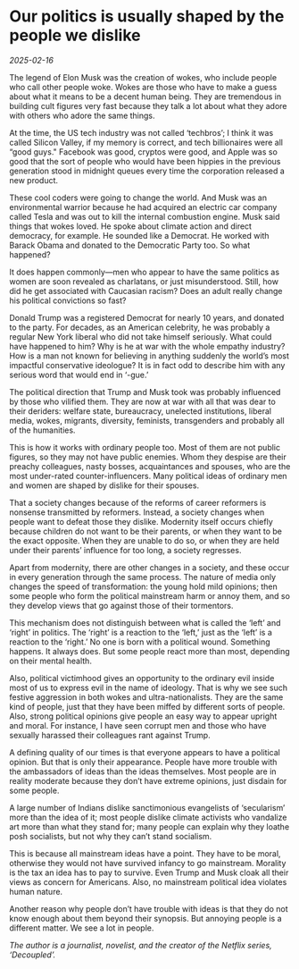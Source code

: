 # Our politics is usually shaped by the people we dislike

*2025-02-16*

The legend of Elon Musk was the creation of wokes, who include people
who call other people woke. Wokes are those who have to make a guess
about what it means to be a decent human being. They are tremendous in
building cult figures very fast because they talk a lot about what they
adore with others who adore the same things. 

At the time, the US tech industry was not called ‘techbros’; I think it
was called Silicon Valley, if my memory is correct, and tech
billionaires were all “good guys." Facebook was good, cryptos were good,
and Apple was so good that the sort of people who would have been
hippies in the previous generation stood in midnight queues every time
the corporation released a new product. 

These cool coders were going to change the world. And Musk was an
environmental warrior because he had acquired an electric car company
called Tesla and was out to kill the internal combustion engine. Musk
said things that wokes loved. He spoke about climate action and direct
democracy, for example. He sounded like a Democrat. He worked with
Barack Obama and donated to the Democratic Party too. So what happened?

It does happen commonly—men who appear to have the same politics as
women are soon revealed as charlatans, or just misunderstood. Still, how
did he get associated with Caucasian racism? Does an adult really change
his political convictions so fast?

Donald Trump was a registered Democrat for nearly 10 years, and donated
to the party. For decades, as an American celebrity, he was probably a
regular New York liberal who did not take himself seriously. What could
have happened to him? Why is he at war with the whole empathy industry?
How is a man not known for believing in anything suddenly the world’s
most impactful conservative ideologue? It is in fact odd to describe him
with any serious word that would end in ‘-gue.’

The political direction that Trump and Musk took was probably influenced
by those who vilified them. They are now at war with all that was dear
to their deriders: welfare state, bureaucracy, unelected institutions,
liberal media, wokes, migrants, diversity, feminists, transgenders and
probably all of the humanities.

This is how it works with ordinary people too. Most of them are not
public figures, so they may not have public enemies. Whom they despise
are their preachy colleagues, nasty bosses, acquaintances and spouses,
who are the most under-rated counter-influencers. Many political ideas
of ordinary men and women are shaped by dislike for their spouses.

That a society changes because of the reforms of career reformers is
nonsense transmitted by reformers. Instead, a society changes when
people want to defeat those they dislike. Modernity itself occurs
chiefly because children do not want to be their parents, or when they
want to be the exact opposite. When they are unable to do so, or when
they are held under their parents’ influence for too long, a society
regresses. 

Apart from modernity, there are other changes in a society, and these
occur in every generation through the same process. The nature of media
only changes the speed of transformation: the young hold mild opinions;
then some people who form the political mainstream harm or annoy them,
and so they develop views that go against those of their tormentors.

This mechanism does not distinguish between what is called the ‘left’
and ‘right’ in politics. The ‘right’ is a reaction to the ‘left,’ just
as the ‘left’ is a reaction to the ‘right.’ No one is born with a
political wound. Something happens. It always does. But some people
react more than most, depending on their mental health.

Also, political victimhood gives an opportunity to the ordinary evil
inside most of us to express evil in the name of ideology. That is why
we see such festive aggression in both wokes and ultra-nationalists.
They are the same kind of people, just that they have been miffed by
different sorts of people. Also, strong political opinions give people
an easy way to appear upright and moral. For instance, I have seen
corrupt men and those who have sexually harassed their colleagues rant
against Trump.

A defining quality of our times is that everyone appears to have a
political opinion. But that is only their appearance. People have more
trouble with the ambassadors of ideas than the ideas themselves. Most
people are in reality moderate because they don’t have extreme opinions,
just disdain for some people. 

A large number of Indians dislike sanctimonious evangelists of
‘secularism’ more than the idea of it; most people dislike climate
activists who vandalize art more than what they stand for; many people
can explain why they loathe posh socialists, but not why they can’t
stand socialism.

This is because all mainstream ideas have a point. They have to be
moral, otherwise they would not have survived infancy to go mainstream.
Morality is the tax an idea has to pay to survive. Even Trump and Musk
cloak all their views as concern for Americans. Also, no mainstream
political idea violates human nature. 

Another reason why people don’t have trouble with ideas is that they do
not know enough about them beyond their synopsis. But annoying people is
a different matter. We see a lot in people.

*The author is a journalist, novelist, and the creator of the Netflix
series, ‘Decoupled’.*
